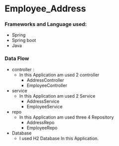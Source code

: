 # Employee_Address
### Frameworks and Language used:
* Spring
* Spring boot
* Java

### Data Flow
* controller : 
  * In this Application am used 2 controller
    * AddressController
    * EmployeeController
* service
  * In this Application am used 2 Service
    * AddressService
    * EmployeeService
* repo
  * In this Application am used three 4 Repository
    * AddressRepo
    * EmployeeRepo
* Database
  * I used H2 Database In this Application.
